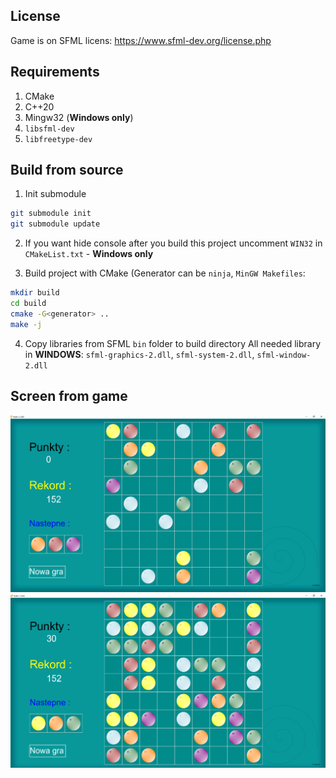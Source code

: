 License
---
Game is on SFML licens:
https://www.sfml-dev.org/license.php

Requirements
---
1. CMake
2. C++20
3. Mingw32 (**Windows only**)
4. `libsfml-dev`
5. `libfreetype-dev`

Build from source
---

1. Init submodule
```sh
git submodule init
git submodule update
```

2. If you want hide console after you build this project uncomment `WIN32` in `CMakeList.txt` - **Windows only**

3. Build project with CMake (Generator can be `ninja`, `MinGW Makefiles`:
```sh
mkdir build
cd build
cmake -G<generator> ..
make -j
```

4. Copy libraries from SFML `bin` folder to build directory
   All needed library in **WINDOWS**: `sfml-graphics-2.dll`, `sfml-system-2.dll`, `sfml-window-2.dll`

Screen from game
---
![alt text](https://github.com/wojciechmadry/Kulki/blob/master/Screen/game1.PNG)
![alt text](https://github.com/wojciechmadry/Kulki/blob/master/Screen/game2.PNG)
